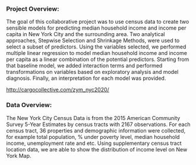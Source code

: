 ### Project Overview:
The goal of this collaborative project was to use census data to create two sensible models for predicting median household income and income per capita in New York City and the surrounding area. Two analytical approaches, Stepwise Selection and Shrinkage Methods, were used to select a subset of predictors. Using the variables selected, we performed multiple linear regression to model median household income and income per capita as a linear combination of the potential predictors. Starting from that baseline model, we added interaction terms and performed transformations on variables based on exploratory analysis and model diagnosis. Finally, an interpretation for each model was provided.

http://cargocollective.com/zym_nyc2020/

### Data Overview:	 	 	 					
The New York City Census Data is from the 2015 American Community Survey 5-Year Estimates by census tracts with 2167 observations. For each census tract, 36 properties and demographic information were collected, for example total population, % under poverty level, median household income, unemployment rate and etc. Using supplementary census tract location data, we are able to show the distribution of income level on New York Map.


